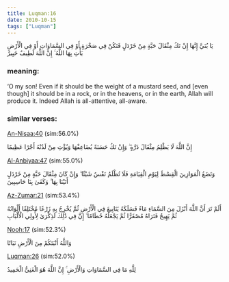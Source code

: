 ```yaml
---
title: Luqman:16
date: 2010-10-15
tags: ["Luqman"]
---
```

يَا بُنَيَّ إِنَّهَا إِنْ تَكُ مِثْقَالَ حَبَّةٍ مِنْ خَرْدَلٍ فَتَكُنْ فِي صَخْرَةٍ أَوْ فِي السَّمَاوَاتِ أَوْ فِي الْأَرْضِ يَأْتِ بِهَا اللَّهُ ۚ إِنَّ اللَّهَ لَطِيفٌ خَبِيرٌ
### meaning: 
‘O my son! Even if it should be the weight of a mustard seed, and [even though] it should be in a rock, or in the heavens, or in the earth, Allah will produce it. Indeed Allah is all-attentive, all-aware.
### similar verses: 

[An-Nisaa:40](/4/40) (sim:56.0%)

إِنَّ اللَّهَ لَا يَظْلِمُ مِثْقَالَ ذَرَّةٍ ۖ وَإِنْ تَكُ حَسَنَةً يُضَاعِفْهَا وَيُؤْتِ مِنْ لَدُنْهُ أَجْرًا عَظِيمًا

[Al-Anbiyaa:47](/21/47) (sim:55.0%)

وَنَضَعُ الْمَوَازِينَ الْقِسْطَ لِيَوْمِ الْقِيَامَةِ فَلَا تُظْلَمُ نَفْسٌ شَيْئًا ۖ وَإِنْ كَانَ مِثْقَالَ حَبَّةٍ مِنْ خَرْدَلٍ أَتَيْنَا بِهَا ۗ وَكَفَىٰ بِنَا حَاسِبِينَ

[Az-Zumar:21](/39/21) (sim:53.4%)

أَلَمْ تَرَ أَنَّ اللَّهَ أَنْزَلَ مِنَ السَّمَاءِ مَاءً فَسَلَكَهُ يَنَابِيعَ فِي الْأَرْضِ ثُمَّ يُخْرِجُ بِهِ زَرْعًا مُخْتَلِفًا أَلْوَانُهُ ثُمَّ يَهِيجُ فَتَرَاهُ مُصْفَرًّا ثُمَّ يَجْعَلُهُ حُطَامًا ۚ إِنَّ فِي ذَٰلِكَ لَذِكْرَىٰ لِأُولِي الْأَلْبَابِ

[Nooh:17](/71/17) (sim:52.3%)

وَاللَّهُ أَنْبَتَكُمْ مِنَ الْأَرْضِ نَبَاتًا

[Luqman:26](/31/26) (sim:52.0%)

لِلَّهِ مَا فِي السَّمَاوَاتِ وَالْأَرْضِ ۚ إِنَّ اللَّهَ هُوَ الْغَنِيُّ الْحَمِيدُ

